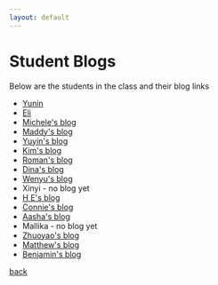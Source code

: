 ```yaml
---
layout: default
---
```


# Student Blogs

Below are the students in the class and their blog links

- [Yunin](https://yuninbarbas.wordpress.com/)
- [Eli](https://eboord.blog/)
- [Michele's blog](https://deathdisco93.wordpress.com/)
- [Maddy's blog](https://maddycdesn214blog.wordpress.com/)
- [Yuyin's blog](https://medium.com/@yuyin040621)
- [Kim's blog](https://medium.com/@kim.rose.cruz22)
- [Roman's blog](https://medium.com/@roman.delacruz32)
- [Dina's blog](https://undinayable.wordpress.com/)
- [Wenyu's blog](https://medium.com/@wenyu.li72)
- Xinyi - no blog yet
- [H E's blog](https://medium.com/@he.mandiv43)
- [Connie's blog](https://conniemenenendez.wordpress.com/)
- [Aasha's blog](https://medium.com/@aasha.mukhtar35)
- Mallika - no blog yet
- [Zhuoyao's blog](https://zhuoyaodesn214blog.wordpress.com/)
- [Matthew's blog](https://webdesignblog16.wordpress.com/)
- [Benjamin's blog](https://medium.com/@byuen1997)

[back](./)
